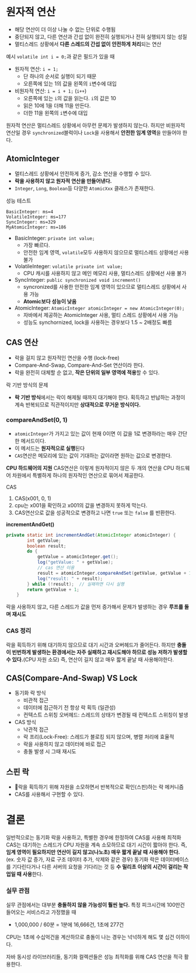 # 원자적 연산
* 해당 연산이 더 이상 나눌 수 없는 단위로 수행됨
* 중단되지 않고, 다른 연산과 간섭 없이 완전히 실행되거나 전혀 실행되지 않는 성질
* 멀티스레드 상황에서 **다른 스레드의 간섭 없이 안전하게 처리**되는 연산

예시
`volatile int i = 0;`과 같은 필드가 있을 때
* 원자적 연산: `i = 1;`
	* 단 하나의 순서로 실행이 되기 때문
	* 오른쪽에 있는 1의 값을 왼쪽의 `i`변수에 대입
* 비원자적 연산: `i = i + 1;` (`i++`)
	* 오른쪽에 있는 `i`의 값을 읽는다. `i`의 값은 10
	* 읽은 10에 1을 더해 11을 만든다.
	* 더한 11을 왼쪽의 `i`변수에 대입

원자적 연산은 멀티스레드 상황에서 아무런 문제가 발생하지 않는다.
하지만 비원자적 연산일 경우 `synchronized`블럭이나 `Lock`을 사용해서 **안전한 임계 영역**을 만들어야 한다.

## AtomicInteger
* 멀티스레드 상황에서 안전하게 증가, 감소 연산을 수행할 수 있다.
* **락을 사용하지 않고 원자적 연산을 만들어낸다.**
* `Integer`, `Long`, `Boolean`등 다양한 `AtomicXxx` 클래스가 존재한다.

성능 테스트
```
BasicInteger: ms=4
VolatileInteger: ms=177
SyncInteger: ms=329
MyAtomicInteger: ms=186
```

* BasicInteger: `private int value;`
	* 가장 빠르다.
	* 안전한 임계 영역, `volatile`모두 사용하지 않으므로 멀티스레드 상황에선 사용 불가
* VolatileInteger: `volatile private int value;`
	* CPU 캐시를 사용하지 않고 메인 메모리 사용, 멀티스레드 상황에선 사용 불가
* SyncInteger: `public synchronized void increment()`
	* syncronized를 사용한 안전한 임계 영역이 있으므로 멀티스레드 상황에서 사용 가능
	* **Atomic보다 성능이 낮음**
* AtomicInteger: `AtomicInteger atomicInteger = new AtomicInteger(0);`
	* 자바에서 제공하는 AtomicInteger 사용, 멀티 스레드 상황에서 사용 가능  
	* 성능도 synchornized, lock을 사용하는 경우보다 1.5 ~ 2배정도 빠름

## CAS 연산
* 락을 걸지 않고 원자적인 연산을 수행 (lock-free)
* Compare-And-Swap, Compare-And-Set 연산이라 한다.
* 락을 완전히 대체할 순 없고, **작은 단위의 일부 영역에 적용**할 수 있다.

락 기반 방식의 문제
* **락 기반 방식**에서는 락이 해제될 때까지 대기해야 한다. 획득하고 반납하는 과정이 계속 반복되므로 직관적이지만 **상대적으로 무거운 방식이다.**

### compareAndSet(0, 1)
* `atomicInteger`가 가지고 있는 값이 현재 0이면 이 값을 1로 변경하라는 매우 간단한 메서드이다.
* 이 메서드는 **원자적으로 실행**된다
* `CAS`연산은 메모리에 있는 값이 기대하는 값이라면 원하는 값으로 변경한다.

**CPU 하드웨어의 지원**
CAS연산은 이렇게 원자적이지 않은 두 개의 연산을 CPU 하드웨어 차원에서 특별하게 하나의 원자적인 연산으로 묶어서 제공한다.

CAS
1. CAS(x001, 0, 1)
2. cpu는 x001을 확인하고 x001의 값을 변경하지 못하게 막는다.
3. CAS연산으로 값을 성공적으로 변경하고 나면 `true` 또는 `false` 를 반환한다.

**incrementAndGet()**
```java
private static int incrementAndGet(AtomicInteger atomicInteger) {  
        int getValue;  
        boolean result;  
        do {  
            getValue = atomicInteger.get();  
            log("getValue: " + getValue);  
            // cas 연산 이용  
            result = atomicInteger.compareAndSet(getValue, getValue + 1);  
            log("result: " + result);  
        } while (!result);  // 실패하면 다시 실행  
        return getValue + 1;  
    }
```
락을 사용하지 않고, 다른 스레드가 값을 먼저 증가해서 문제가 발생하는 경우 **루프를 돌며 재시도**

### CAS 정리
락을 획득하기 위해 대기하지 않으므로 대기 시간과 오버헤드가 줄어든다.
하지만 **충돌이 빈번하게 발생하는 환경에서는 자주 실패하고 재시도해야 하므로 성능 저하가 발생할 수 있다.**(CPU 자원 소모)
즉, 연산이 길지 않고 매우 짧게 끝날 때 사용해야한다.

## CAS(Compare-And-Swap) VS Lock
* 동기화 락 방식
	* 비관적 접근
	* 데이터에 접근하기 전 항상 락 획득 (일관성)
	* 컨텍스트 스위칭 오버헤드: 스레드의 상태가 변경될 때 컨텍스트 스위칭이 발생
* CAS 방식
	* 낙관적 접근
	* 락 프리(Lock-Free): 스레드가 블로킹 되지 않으며, 병렬 처리에 효율적
	* 락을 사용하지 않고 데이터에 바로 접근
	* 충돌 발생 시 그때 재시도

## 스핀 락
* 락을 획득하기 위해 자원을 소모하면서 반복적으로 확인(스핀)하는 락 메커니즘
* CAS를 사용해서 구현할 수 있다.

# 결론
일반적으로는 동기화 락을 사용하고, 특별한 경우에 한정하여 CAS를 사용해 최적화
CAS는 대기하는 스레드가 CPU 자원을 계속 소모하므로 대기 시간이 짧아야 한다.
즉, **임계 영역이 필요하지만 연산이 길지 않고(나노초) 매우 짧게 끝날 때 사용해야 한다.**
(ex. 숫자 값 증가, 자료 구조 데이터 추가, 삭제와 같은 경우)
동기화 락은 데이터베이스를 기다린다거나 다른 서버의 요청을 기다리는 것 등 **수 밀리초 이상의 시간이 걸리는 작업일 때 사용**한다.

### 실무 관점
실무 관점에서는 대부분 **충돌하지 않을 가능성이 훨씬 높다.**
특정 피크시간에 100만건 들어오는 서비스라고 가정했을 때
* 1,000,000 / 60분 = 1분에 16,666건, 1초에 277건

CPU는 1초에 수십억건을 계산하므로 충돌이 나는 경우는 넉넉하게 해도 몇 십건 이하이다.

자바 동시성 라이브러리들, 동기화 컬렉션들은 성능 최적화를 위해 CAS 연산을 적극 활용한다.